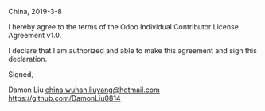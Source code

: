China, 2019-3-8

I hereby agree to the terms of the Odoo Individual Contributor License
Agreement v1.0.

I declare that I am authorized and able to make this agreement and sign this
declaration.

Signed,

Damon Liu china.wuhan.liuyang@hotmail.com https://github.com/DamonLiu0814

